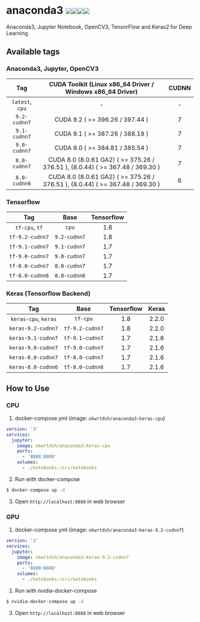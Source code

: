# anaconda3 [![](https://img.shields.io/docker/stars/okwrtdsh/anaconda3.svg)![](https://img.shields.io/docker/pulls/okwrtdsh/anaconda3.svg)![](https://img.shields.io/docker/automated/okwrtdsh/anaconda3.svg)![](https://img.shields.io/docker/build/okwrtdsh/anaconda3.svg)](https://hub.docker.com/r/okwrtdsh/anaconda3/)
Anaconda3, Jupyter Notebook, OpenCV3, TensorFlow and Keras2 for Deep Learning

## Available tags
### Anaconda3, Jupyter, OpenCV3

| Tag | CUDA Toolkit (Linux x86_64 Driver / Windows x86_64 Driver) | CUDNN |
|:-:|:-:|:-:|
| `latest`, `cpu` | - | - |
| `9.2-cudnn7` | CUDA 9.2 ( >= 396.26 / 397.44 ) | 7 |
| `9.1-cudnn7` | CUDA 9.1 ( >= 387.26 / 388.19 ) | 7 |
| `9.0-cudnn7` | CUDA 9.0 ( >= 384.81 / 385.54 ) | 7 |
| `8.0-cudnn7` | CUDA 8.0 (8.0.61 GA2) ( >= 375.26 / 376.51 ), (8.0.44) ( >= 367.48 / 369.30 ) | 7 |
| `8.0-cudnn6` | CUDA 8.0 (8.0.61 GA2) ( >= 375.26 / 376.51 ), (8.0.44) ( >= 367.48 / 369.30 ) | 6 |

### Tensorflow

| Tag | Base | Tensorflow |
|:-:|:-:|:-:|
| `tf-cpu`, `tf` | `cpu` | 1.8 |
| `tf-9.2-cudnn7` | `9.2-cudnn7` | 1.8 |
| `tf-9.1-cudnn7` | `9.1-cudnn7` | 1.7 |
| `tf-9.0-cudnn7` | `9.0-cudnn7` | 1.7 |
| `tf-8.0-cudnn7` | `8.0-cudnn7` | 1.7 |
| `tf-8.0-cudnn6` | `8.0-cudnn6` | 1.7 |

### Keras (Tensorflow Backend)

| Tag | Base | Tensorflow | Keras |
|:-:|:-:|:-:|:-:|
| `keras-cpu`, `keras` | `tf-cpu` | 1.8 | 2.2.0 |
| `keras-9.2-cudnn7` | `tf-9.2-cudnn7` | 1.8 | 2.2.0 |
| `keras-9.1-cudnn7` | `tf-9.1-cudnn7` | 1.7 | 2.1.6 |
| `keras-9.0-cudnn7` | `tf-9.0-cudnn7` | 1.7 | 2.1.6 |
| `keras-8.0-cudnn7` | `tf-8.0-cudnn7` | 1.7 | 2.1.6 |
| `keras-8.0-cudnn6` | `tf-8.0-cudnn6` | 1.7 | 2.1.6 |

## How to Use

### CPU
1. docker-compose.yml (image: `okwrtdsh/anaconda3:keras-cpu`)
```yml
version: '3'
services:
  jupyter:
    image: okwrtdsh/anaconda3:keras-cpu
    ports:
      - '8888:8888'
    volumes:
      - ./notebooks:/src/notebooks
```
2. Run with docker-compose
```bash
$ docker-compose up -d
```
3. Open `http://localhost:8888` in web browser

### GPU
1. docker-compose.yml (image: `okwrtdsh/anaconda3:keras-9.2-cudnn7`)
```yml
version: '3'
services:
  jupyter:
    image: okwrtdsh/anaconda3:keras-9.2-cudnn7
    ports:
      - '8888:8888'
    volumes:
      - ./notebooks:/src/notebooks
```
2. Run with nvidia-docker-compose
```bash
$ nvidia-docker-compose up -d
```
3. Open `http://localhost:8888` in web browser
